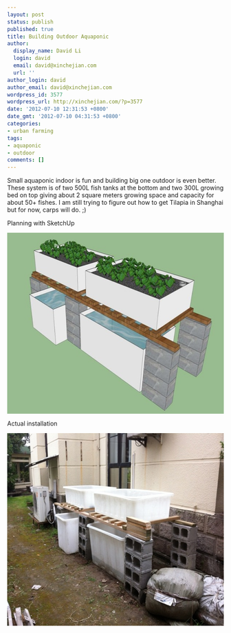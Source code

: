 ```yaml
---
layout: post
status: publish
published: true
title: Building Outdoor Aquaponic
author:
  display_name: David Li
  login: david
  email: david@xinchejian.com
  url: ''
author_login: david
author_email: david@xinchejian.com
wordpress_id: 3577
wordpress_url: http://xinchejian.com/?p=3577
date: '2012-07-10 12:31:53 +0800'
date_gmt: '2012-07-10 04:31:53 +0800'
categories:
- urban farming
tags:
- aquaponic
- outdoor
comments: []
---
```

<p>Small aquaponic indoor is fun and building big one outdoor is even better. These system is of two 500L fish tanks at the bottom and two 300L growing bed on top giving about 2 square meters growing space and capacity for about 50+ fishes. I am still trying to figure out how to get Tilapia in Shanghai but for now, carps will do. ;) </p></p>
<p>Planning with SketchUp</p></p>
<p><img style="display:block; margin-left:auto; margin-right:auto;" src="/uploads/2012/07/untitled.jpg" alt="Untitled" title="untitled.jpg" border="0" width="600" height="420" /></p>
<p>Actual installation</p></p>
<p><img style="display:block; margin-left:auto; margin-right:auto;" src="/uploads/2012/07/IMG_3062.jpg" alt="IMG 3062" title="IMG_3062.jpg" border="0" width="600" height="447" /></p>
